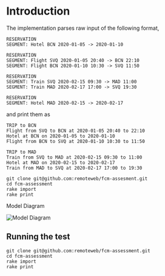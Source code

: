 # Introduction
The implementation parses raw input of the following format,

```
RESERVATION
SEGMENT: Hotel BCN 2020-01-05 -> 2020-01-10

RESERVATION
SEGMENT: Flight SVQ 2020-01-05 20:40 -> BCN 22:10
SEGMENT: Flight BCN 2020-01-10 10:30 -> SVQ 11:50

RESERVATION
SEGMENT: Train SVQ 2020-02-15 09:30 -> MAD 11:00
SEGMENT: Train MAD 2020-02-17 17:00 -> SVQ 19:30

RESERVATION
SEGMENT: Hotel MAD 2020-02-15 -> 2020-02-17
```

and print them as

```
TRIP to BCN
Flight from SVQ to BCN at 2020-01-05 20:40 to 22:10
Hotel at BCN on 2020-01-05 to 2020-01-10
Flight from BCN to SVQ at 2020-01-10 10:30 to 11:50

TRIP to MAD
Train from SVQ to MAD at 2020-02-15 09:30 to 11:00
Hotel at MAD on 2020-02-15 to 2020-02-17
Train from MAD to SVQ at 2020-02-17 17:00 to 19:30
```

```
git clone git@github.com:remoteweb/fcm-assesment.git
cd fcm-assessment
rake import
rake print
```

Model Diagram


![Model Diagram](https://github.com/remoteweb/fcm-assessment/blob/main/public/other/model_diagram.png?raw=true)


## Running the test
```
git clone git@github.com:remoteweb/fcm-assessment.git
cd fcm-assessment
rake import
rake print
```